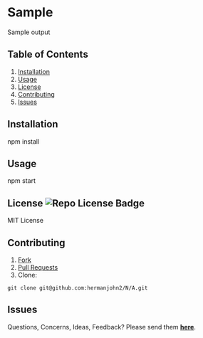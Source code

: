 # Sample

Sample output

## Table of Contents

1. [Installation](#Installation)
2. [Usage](#Usage)
3. [License](#License)
4. [Contributing](#Contributing)
5. [Issues](#Issues)

## Installation

npm install

## Usage

npm start

## License <img src="https://img.shields.io/github/license/hermanjohn2/N/A" alt="Repo License Badge">

MIT License

## Contributing

1. [Fork](https://github.com/hermanjohn2/N/A)
2. [Pull Requests](https://github.com/hermanjohn2/N/A/pulls)
3. Clone:

```
git clone git@github.com:hermanjohn2/N/A.git
```

## Issues

Questions, Concerns, Ideas, Feedback? Please send them **[here](https://github.com/hermanjohn2/N/A/issues)**.
